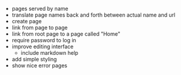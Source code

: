 * pages served by name
* translate page names back and forth between actual name and url
* create page
* link from page to page
* link from root page to a page called "Home"
* require password to log in
* improve editing interface
  * include markdown help
* add simple styling
* show nice error pages

